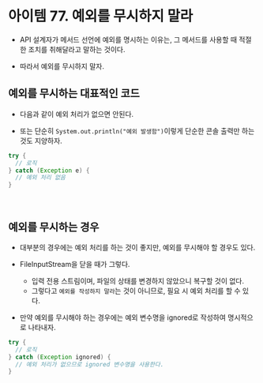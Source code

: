 # 아이템 77. 예외를 무시하지 말라

- API 설계자가 메서드 선언에 예외를 명시하는 이유는, 그 메서드를 사용할 때 적절한 조치를 취해달라고 말하는 것이다.

- 따라서 예외를 무시하지 말자.

## 예외를 무시하는 대표적인 코드

- 다음과 같이 예외 처리가 없으면 안된다.

- 또는 단순히 `System.out.println("예외 발생함")`이렇게 단순한 콘솔 출력만 하는 것도 지양하자.

```java
try {
  // 로직
} catch (Exception e) {
  // 예외 처리 없음
}
```

<br>

## 예외를 무시하는 경우

- 대부분의 경우에는 예외 처리를 하는 것이 좋지만, 예외를 무시해야 할 경우도 있다.

- FileInputStream을 닫을 때가 그렇다.

  - 입력 전용 스트림이며, 파일의 상태를 변경하지 않았으니 복구할 것이 없다.
  - 그렇다고 `예외를 작성하지 말라`는 것이 아니므로, 필요 시 예외 처리를 할 수 있다.

- 만약 예외를 무시해야 하는 경우에는 예외 변수명을 ignored로 작성하여 명시적으로 나타내자.

```java
try {
  // 로직
} catch (Exception ignored) {
  // 예외 처리가 없으므로 ignored 변수명을 사용한다.
}
```
